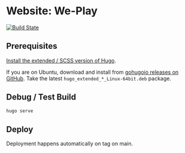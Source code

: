 # Website: We-Play
[![Build State](https://github.com/we-play-ch/we-play-website/actions/workflows/build.yml/badge.svg)](https://github.com/we-play-ch/we-play-website/actions/workflows/build.yml)

## Prerequisites
[Install the extended / SCSS version of Hugo](https://gohugo.io/getting-started/installing/).

If you are on Ubuntu, download and install from [gohugoio releases on GitHub](https://github.com/gohugoio/hugo/releases/).
Take the latest `hugo_extended_*_Linux-64bit.deb` package.

## Debug / Test Build
```bash
hugo serve
```

## Deploy
Deployment happens automatically on tag on main.
